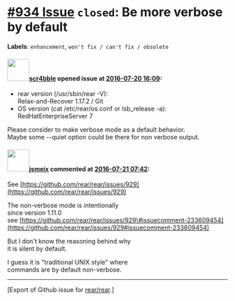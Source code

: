 [\#934 Issue](https://github.com/rear/rear/issues/934) `closed`: Be more verbose by default
===========================================================================================

**Labels**: `enhancement`, `won't fix / can't fix / obsolete`

#### <img src="https://avatars.githubusercontent.com/u/6439904?u=19f55ae5b61bfca418bc3876f0288302b041dfcb&v=4" width="50">[scr4bble](https://github.com/scr4bble) opened issue at [2016-07-20 16:09](https://github.com/rear/rear/issues/934):

-   rear version (/usr/sbin/rear -V):  
    Relax-and-Recover 1.17.2 / Git
-   OS version (cat /etc/rear/os.conf or lsb\_release -a):  
    RedHatEnterpriseServer 7

Please consider to make verbose mode as a default behavior.  
Maybe some --quiet option could be there for non verbose output.

#### <img src="https://avatars.githubusercontent.com/u/1788608?u=925fc54e2ce01551392622446ece427f51e2f0ce&v=4" width="50">[jsmeix](https://github.com/jsmeix) commented at [2016-07-21 07:42](https://github.com/rear/rear/issues/934#issuecomment-234180457):

See
[https://github.com/rear/rear/issues/929](https://github.com/rear/rear/issues/929)

The non-verbose mode is intentionally  
since version 1.11.0  
see
[https://github.com/rear/rear/issues/929\#issuecomment-233609454](https://github.com/rear/rear/issues/929#issuecomment-233609454)

But I don't know the reasoning behind why  
it is silent by default.

I guess it is "traditional UNIX style" where  
commands are by default non-verbose.

------------------------------------------------------------------------

\[Export of Github issue for
[rear/rear](https://github.com/rear/rear).\]
